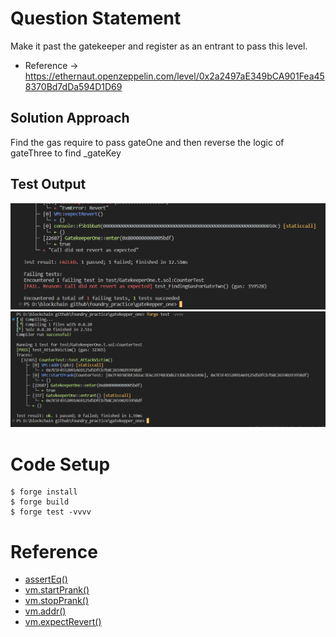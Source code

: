 # Question Statement
Make it past the gatekeeper and register as an entrant to pass this level.
- Reference ->
https://ethernaut.openzeppelin.com/level/0x2a2497aE349bCA901Fea458370Bd7dDa594D1D69

## Solution Approach
Find the gas require to pass gateOne and then reverse the logic of gateThree to find _gateKey

## Test Output
![finding gas fee](image-1.png)
![test ouptput](image.png)

 
# Code Setup 
``` 
$ forge install
$ forge build
$ forge test -vvvv
```

# Reference 
- [assertEq()](https://book.getfoundry.sh/reference/forge-std/assertEq)
- [vm.startPrank()](https://book.getfoundry.sh/cheatcodes/start-prank)
- [vm.stopPrank()](https://book.getfoundry.sh/cheatcodes/stop-prank)
- [vm.addr()](https://book.getfoundry.sh/cheatcodes/addr)
- [vm.expectRevert()](https://book.getfoundry.sh/cheatcodes/expect-revert)
